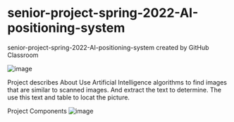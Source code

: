 # senior-project-spring-2022-AI-positioning-system
senior-project-spring-2022-AI-positioning-system created by GitHub Classroom

![image](https://user-images.githubusercontent.com/72994790/155942737-dd6101bf-0149-4948-a8da-c893bec73347.png)

Project describes
About
Use Artificial Intelligence algorithms to find images that are similar to scanned images. And extract the text to determine. The use this text and table to locat the picture. 



Project Components
![image](https://user-images.githubusercontent.com/72994790/155926459-9816875a-93bd-442a-a118-edb4be6c404b.png)
